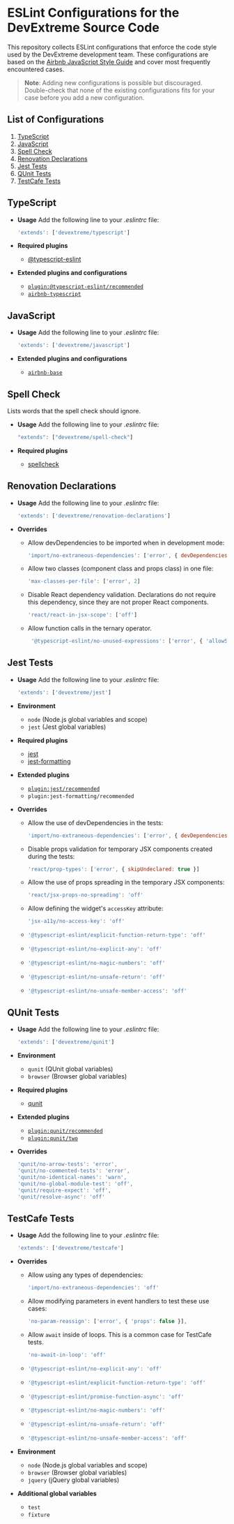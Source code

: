 # ESLint Configurations for the DevExtreme Source Code

This repository collects ESLint configurations that enforce the code style used by the DevExtreme development team. These configurations are based on the [Airbnb JavaScript Style Guide](https://github.com/airbnb/javascript) and cover most frequently encountered cases.

> **Note**: Adding new configurations is possible but discouraged. Double-check that none of the existing configurations fits for your case before you add a new configuration.

## List of Configurations

  1. [TypeScript](#typescript)
  2. [JavaScript](#javascript)
  3. [Spell Check](#spell-check)
  4. [Renovation Declarations](#renovation-declarations)
  5. [Jest Tests](#jest-tests)
  6. [QUnit Tests](#qunit-tests)
  7. [TestCafe Tests](#testcafe-tests)

## TypeScript

- **Usage**
    Add the following line to your *.eslintrc* file:

    ```javascript
    'extends': ['devextreme/typescript']
    ```

- **Required plugins**
  - [@typescript-eslint](https://github.com/typescript-eslint/typescript-eslint)
  
- **Extended plugins and configurations**
  - [`plugin:@typescript-eslint/recommended`](https://github.com/typescript-eslint/typescript-eslint/tree/master/packages/eslint-plugin#recommended-configs)
  - [`airbnb-typescript`](https://github.com/iamturns/eslint-config-airbnb-typescript)

## JavaScript

- **Usage**
    Add the following line to your *.eslintrc* file:

    ```javascript
    'extends': ['devextreme/javascript']
    ```
  
- **Extended plugins and configurations**
  - [`airbnb-base`](https://github.com/airbnb/javascript/tree/master/packages/eslint-config-airbnb-base)
  
## Spell Check

Lists words that the spell check should ignore.

- **Usage**
    Add the following line to your *.eslintrc* file:

    ```javascript
    "extends": ["devextreme/spell-check"]
    ```

- **Required plugins**
  - [spellcheck](https://github.com/aotaduy/eslint-plugin-spellcheck)

## Renovation Declarations

- **Usage**
    Add the following line to your *.eslintrc* file:

    ```javascript
    'extends': ['devextreme/renovation-declarations']
    ```

- **Overrides**

  - Allow devDependencies to be imported when in development mode:

    ```javascript
    'import/no-extraneous-dependencies': ['error', { devDependencies: true }]
    ```

  - Allow two classes (component class and props class) in one file:
  
    ```javascript
    'max-classes-per-file': ['error', 2]
    ```

  - Disable React dependency validation. Declarations do not require this dependency, since they are not proper React components.
  
    ```javascript
    'react/react-in-jsx-scope': ['off']
    ```

  - Allow function calls in the ternary operator.
  
    ```javascript
     '@typescript-eslint/no-unused-expressions': ['error', { 'allowShortCircuit': true, ;'allowTernary': true }]
    ```

## Jest Tests

- **Usage**
    Add the following line to your *.eslintrc* file:

    ```javascript
    'extends': ['devextreme/jest']
    ```

- **Environment**
  - `node` (Node.js global variables and scope)
  - `jest` (Jest global variables)
  
- **Required plugins**
  - [jest](https://github.com/jest-community/eslint-plugin-jest)
  - [jest-formatting](https://github.com/dangreenisrael/eslint-plugin-jest-formatting)
  
- **Extended plugins**
  - [`plugin:jest/recommended`](https://github.com/jest-community/eslint-plugin-jest#recommended)
  - `plugin:jest-formatting/recommended`
  
- **Overrides**

  - Allow the use of devDependencies in the tests:
  
    ```javascript
    'import/no-extraneous-dependencies': ['error', { devDependencies: true }]
    ```

  - Disable props validation for temporary JSX components created during the tests:
  
    ```javascript
    'react/prop-types': ['error', { skipUndeclared: true }]
    ```

  - Allow the use of props spreading in the temporary JSX components:
  
    ```javascript
    'react/jsx-props-no-spreading': 'off'
    ```

  - Allow defining the widget's `accessKey` attribute:
  
    ```javascript
    'jsx-a11y/no-access-key': 'off'
    ```

  - ```javascript
    '@typescript-eslint/explicit-function-return-type': 'off'
    ```

  - ```javascript
    '@typescript-eslint/no-explicit-any': 'off'
    ```

  - ```javascript
    '@typescript-eslint/no-magic-numbers': 'off'
    ```

  - ```javascript
    '@typescript-eslint/no-unsafe-return': 'off'
    ```

  - ```javascript
    '@typescript-eslint/no-unsafe-member-access': 'off'
    ```

## QUnit Tests

- **Usage**
    Add the following line to your *.eslintrc* file:

    ```javascript
    'extends': ['devextreme/qunit']
    ```

- **Environment**
  - `qunit` (QUnit global variables)
  - `browser` (Browser global variables)
  
- **Required plugins**
  - [qunit](https://github.com/platinumazure/eslint-plugin-qunit)

- **Extended plugins**
  - [`plugin:qunit/recommended`](https://github.com/platinumazure/eslint-plugin-qunit#recommended)
  - [`plugin:qunit/two`](https://github.com/platinumazure/eslint-plugin-qunit#two)
  
- **Overrides**
  
    ```javascript
    'qunit/no-arrow-tests': 'error',
    'qunit/no-commented-tests': 'error',
    'qunit/no-identical-names': 'warn',
    'qunit/no-global-module-test': 'off',
    'qunit/require-expect': 'off',
    'qunit/resolve-async': 'off'
    ```

## TestCafe Tests

- **Usage**
    Add the following line to your *.eslintrc* file:

    ```javascript
    'extends': ['devextreme/testcafe']
    ```

- **Overrides**

  - Allow using any types of dependencies:

    ```javascript
    'import/no-extraneous-dependencies': 'off'
    ```

  - Allow modifying parameters in event handlers to test these use cases:
  
    ```javascript
    'no-param-reassign': ['error', { 'props': false }],
    ```

  - Allow `await` inside of loops. This is a common case for TestCafe tests.
  
    ```javascript
    'no-await-in-loop': 'off'
    ```

  - ```javascript
    '@typescript-eslint/no-explicit-any': 'off'
    ```

  - ```javascript
    '@typescript-eslint/explicit-function-return-type': 'off'
    ```

  - ```javascript
    '@typescript-eslint/promise-function-async': 'off'
    ```

  - ```javascript
    '@typescript-eslint/no-magic-numbers': 'off'
    ```

  - ```javascript
    '@typescript-eslint/no-unsafe-return': 'off'
    ```

  - ```javascript
    '@typescript-eslint/no-unsafe-member-access': 'off'
    ```

- **Environment**
  - `node` (Node.js global variables and scope)
  - `browser` (Browser global variables)
  - `jquery` (jQuery global variables)

- **Additional global variables**
  - `test`
  - `fixture`  
  